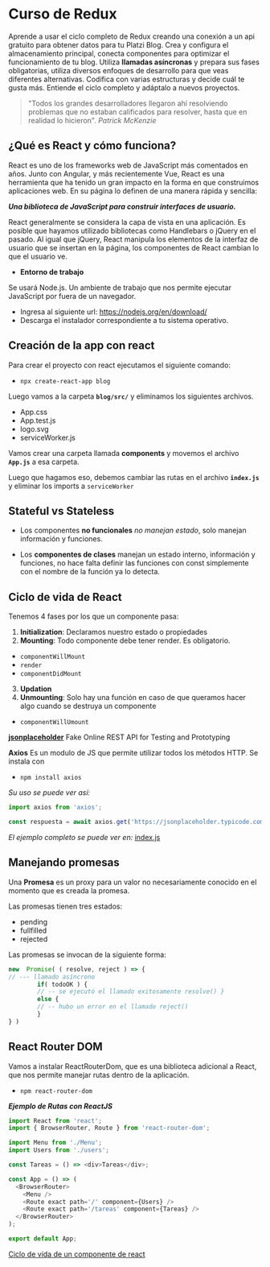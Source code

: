 # Curso de Redux

Aprende a usar el ciclo completo de Redux creando una conexión a un api gratuito para obtener datos para tu Platzi Blog. Crea y configura el almacenamiento principal, conecta componentes para optimizar el funcionamiento de tu blog. Utiliza **llamadas asíncronas** y prepara sus fases obligatorias, utiliza diversos enfoques de desarrollo para que veas diferentes alternativas. Codifica con varias estructuras y decide cuál te gusta más. Entiende el ciclo completo y adáptalo a nuevos proyectos. 

> "Todos los grandes desarrolladores llegaron ahí resolviendo problemas que no estaban calificados para resolver, hasta que en realidad lo hicieron". _Patrick McKenzie_ 


## ¿Qué es React y cómo funciona?

React es uno de los frameworks web de JavaScript más comentados en años. Junto con Angular, y más recientemente Vue, React es una herramienta que ha tenido un gran impacto en la forma en que construimos aplicaciones web. En su página lo definen de una manera rápida y sencilla:

**_Una biblioteca de JavaScript para construir interfaces de usuario._**

React generalmente se considera la capa de vista en una aplicación. Es posible que hayamos utilizado bibliotecas como Handlebars o jQuery en el pasado. Al igual que jQuery, React manipula los elementos de la interfaz de usuario que se insertan en la página, los componentes de React cambian lo que el usuario ve.


- **Entorno de trabajo**

Se usará Node.js. Un ambiente de trabajo que nos permite ejecutar JavaScript por fuera de un navegador.

- Ingresa al siguiente url: https://nodejs.org/en/download/
- Descarga el instalador correspondiente a tu sistema operativo.


## Creación de la app con react

Para crear el proyecto con react ejecutamos el siguiente comando:

- `npx create-react-app blog`

Luego vamos a la carpeta **`blog/src/`** y eliminamos los siguientes archivos.
- App.css
- App.test.js
- logo.svg
- serviceWorker.js

Vamos crear una carpeta llamada **components** y movemos el archivo **`App.js`** a esa carpeta.

Luego que hagamos eso, debemos cambiar las rutas en el archivo **`index.js`** y eliminar los imports a `serviceWorker`


## Stateful vs Stateless

- Los componentes **no funcionales** _no manejan estado_, solo manejan información y funciones.

- Los **componentes de clases** manejan un estado interno, información y funciones, no hace falta definir las funciones con const simplemente con el nombre de la función ya lo detecta.


## Ciclo de vida de React

Tenemos 4 fases por los que un componente pasa:

1. **Initialization**: Declaramos nuestro estado o propiedades
2. **Mounting**: Todo componente debe tener render. Es obligatorio. 
  - `componentWillMount`
  - `render`
  - `componentDidMount`
3. **Updation**
4. **Unmounting**: Solo hay una función en caso de que queramos hacer algo cuando se destruya un componente
  - `componentWillUmount`


[**jsonplaceholder**](https://jsonplaceholder.typicode.com/) Fake Online REST API for Testing and Prototyping 

**Axios** Es un modulo de JS que permite utilizar todos los métodos HTTP. Se instala con 

- `npm install axios`

_Su uso se puede ver así:_

```js
import axios from 'axios';

const respuesta = await axios.get('https://jsonplaceholder.typicode.com/users');
```

_El ejemplo completo se puede ver en:_ [index.js](blog/src/components/users/index.js)

## Manejando promesas

Una **Promesa** es un proxy para un valor no necesariamente conocido en el momento que es creada la promesa.

Las promesas tienen tres estados:
- pending
- fullfilled
- rejected

Las promesas se invocan de la siguiente forma:

```js
new  Promise( ( resolve, reject ) => {
// --- llamado asíncrono 
        if( todoOK ) { 
        // -- se ejecutó el llamado exitosamente resolve() }
        else { 
        // -- hubo un error en el llamado reject() 
        } 
} )
```


## React Router DOM

Vamos a instalar ReactRouterDom, que es una biblioteca adicional a React, que nos permite manejar rutas dentro de la aplicación.

- `npm react-router-dom`


**_Ejemplo de Rutas con ReactJS_**

```js
import React from 'react';
import { BrowserRouter, Route } from 'react-router-dom';

import Menu from './Menu';
import Users from './users';

const Tareas = () => <div>Tareas</div>;

const App = () => (
  <BrowserRouter>
    <Menu />
    <Route exact path='/' component={Users} />
    <Route exact path='/tareas' component={Tareas} />
  </BrowserRouter>
);

export default App;
```


[Ciclo de vida de un componente de react](https://platzi.com/tutoriales/1548-react/2283-ciclo-de-vida-de-un-componente-de-react/)


